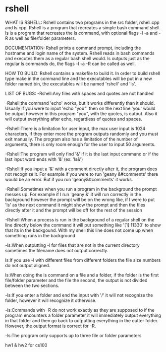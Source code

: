 rshell
======
WHAT IS RSHELL:
Rshell contains two programs in the src folder, rshell.cpp and ls.cpp.
Rshell is a program that recreates a simple bash command shell. 
ls is a program that recreates the ls command, with optional flags -l -a and -R as well as file/folder parameters.

DOCUMENTATION:
Rshell prints a command prompt, including the hostname and login name of the system. 
Rshell reads in bash commands and executes them as a regular bash shell would.
ls outputs just as the regular ls commands do, the flags -l -a -R can be called as well.

HOW TO BUILD:
Rshell contains a makefile to build it. In order to build rshell type make in the command line and the executables will be put in a new folder named bin, the executables will be named 'rshell' and 'ls'.

LIST OF BUGS:
-Rshell:Any files with spaces and quotes are not handled

-Rshell:the command 'echo' works, but it works differently than it should. Usually if you were to input 'echo "you"' then on the next line 'you' would be output however in this program "you", with the quotes, is output. Also it will output everything after echo, regardless of quotes and spaces.

-Rshell:There is a limitation for user input, the max user input is 1024 characters, if they enter more the program outputs randomly and you must exit manually. The program also has a limitation of the number of arguments, there is only room enough for the user to input 50 arguments. 

-Rshell:The program will only find '&' if it is the last input command or if the last input word ends with '&' (ex. 'ls&') 

-Rshell:If you input a '&' with a comment directly after it, the program does not recognize it. For example if you were to run 'geany &#comments' there would be an error. But if you run 'geany&#comments' it works.

-Rshell:Sometimes when you run a program in the background the prompt messes up. For example if I run 
'geany &' it will run correctly in the background however the prompt will be on the wrong like, if I were to put 'ls' as the next command it might show the prompt and then the files directly after it and the prompt will be off for the rest of the session

-Rshell:When a process is run in the background of a regular shell on the line directly below the command it will put something like '[1] 11330' to show that its in the backgound. With my shell this line does not come up when something runs in the background


-ls:When outputting -l for files that are not in the current directory sometimes the filename does not output correctly.

ls:If you use -l with different files from different folders the file size numbers do not output aligned.

ls:When doing the ls command on a file and a folder, if the folder is the first file/folder parameter and the file the second, the output is not divided between the two sections. 

-ls:If you enter a folder and end the input with '/' it will not recognize the folder, however it will recognize it otherwise.

-ls:Commands with -R do not work exactly as they are supposed to if the program encounters a folder parameter it will immediately output everything in that folder and then go back to outputting everything in the outter folder. However, the output format is correct for -R.

-ls:The program only supports up to three file or folder parameters

hw1 & hw2 for cs100
